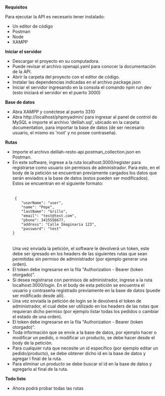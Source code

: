 
<strong>Requisitos</strong>

Para ejecutar la API es necesario tener instalado:
<ul>
<li>Un editor de código</li>
<li>Postman</li>
<li>Node</li> 
<li>XAMPP</li>
</ul>

<strong>Iniciar el servidor</strong>

<ul>
<li>Descargar el proyecto en su computadora.</li>
<li>Puede revisar el archivo openapi.yaml para conocer la documentación de la API.</li>
<li>Abrir la carpeta del proyecto con el editor de código.</li>
<li>Instalar las dependencias indicadas en el archivo package.json </li>
<li>Iniciar el servidor ingresando en la consola el comando
npm run dev (esto iniciará el servidor en el puerto 3000)</li>
</ul>

<strong>Base de datos</strong>
<ul>
<li>Abra XAMPP y conéctese al puerto 3310</li>
<li>Abra http://localhost/phpmyadmin/ para ingresar al panel de control de MySQL e importe el archivo 'delilah.sql', ubicado en la carpeta documentation, para importar la base de datos (de ser necesario usuario, el mismo es 'root' y no posee contraseña).</li>
</ul>

<strong>Rutas</strong>
<ul>
<li>Importe el archivo delilah-resto-api.postman_collection.json en Postman.</li>
<li>En este software, ingrese a la ruta localhost:3000/register para registrarse como usuario sin permisos de administrador. Para esto, en el body de la petición se encuentran previamente cargados los datos que serán enviados a la base de datos (estos pueden ser modificados). Estos se encuentran en el siguiente formato: 
<br> <br>
<code>
 {
    "userName": "user",
    "name": "Pepe",
    "lastName": "Grillo",
    "email": "test@test.com",
    "phone": 3415556677,
    "address": "Calle Imaginaria 123",
    "password": "test"
}
</code>
<br><br>
Una vez enviada la petición, el software le devolverá un token, este debe ser igresado en los headers de las siguientes rutas que sean permitidas sin permiso de administrador (por ejemplo generar una orden). 
<li> El token debe ingresarse en la fila "Authorization - Bearer (token otorgado)".
<br>
</li>
<li> Si desea registrarse con permisos de administrador, ingrese a la ruta localhost:3000/login. En el body de esta petición se encuentra el usuario y contraseña registrado previamente en la base de datos (puede ser midificado desde allí). </li>
<li> Una vez enviada la petición de login se le devolverá el token de administrador, el cual debe ser utilizado en los headers de las rutas que requieran dicho permiso (por ejemplo listar todas los pedidos o cambiar el estado de una orden). </li>
<li> El token debe ingresarse en la fila "Authorization - Bearer (token otorgado)".
<li> Toda información que se envíe a la base de datos, por ejemplo hacer o modificar un pedido, o modificar un producto, se debe hacer desde el body de la petición.</li>
<li> Para cualquier ruta que necesite un id específico (por ejemplo editar un pedido/producto), se debe obtener dicho id en la base de datos y agregar l final de la ruta.
<li>Para eliminar un producto se debe buscar el id en la base de datos y agregarlo al final de la ruta. 
</ul>
<strong>Todo listo</strong>
<ul>
<li>Ahora podrá probar todas las rutas</li>
</ul>
